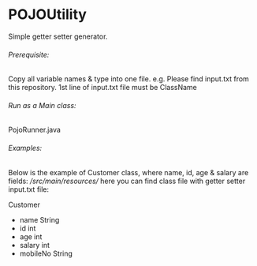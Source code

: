 # POJOUtility
Simple getter setter generator.

###### Prerequisite:
Copy all variable names & type into one file.
e.g. Please find input.txt from this repository.
1st line of input.txt file must be ClassName

###### Run as a Main class:
PojoRunner.java

###### Examples:
Below is the example of Customer class, where name, id, age & salary are fields:
_/src/main/resources/_ here you can find class file with getter setter
input.txt file:

Customer
* name String
* id int
* age int
* salary int
* mobileNo String
  

